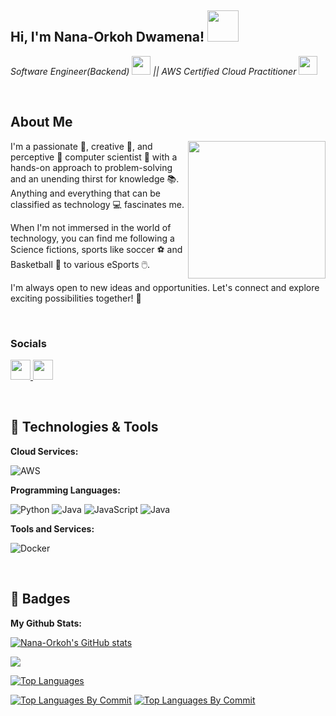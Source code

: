 <h2> Hi, I'm Nana-Orkoh Dwamena! <img src="https://media.giphy.com/media/mGcNjsfWAjY5AEZNw6/giphy.gif" width="50"></h2>
<p><em>Software Engineer(Backend) <img src="https://media.giphy.com/media/WUlplcMpOCEmTGBtBW/giphy.gif" width="30"> || AWS Certified Cloud Practitioner <img src="https://media.giphy.com/media/fYSnHlufseco8Fh93Z/giphy.gif" width="30">
</em></p>

<br/>

## About Me
<img align='right' src="https://media.giphy.com/media/wwg1suUiTbCY8H8vIA/giphy.gif?cid=790b7611hvd9ylvr3et8ito95g4cekqqn23xqzd3h6d5asq3&ep=v1_gifs_search&rid=giphy.gif&ct=g" width="220">
<p>I'm a passionate 🥇, creative 🎨, and perceptive 🔭 computer scientist 🔧 with a hands-on approach to problem-solving and an unending thirst for knowledge 📚. Anything and everything that can be classified as technology 💻 fascinates me.

When I'm not immersed in the world of technology, you can find me following a Science fictions, sports like soccer ⚽ and Basketball 🏀 to various eSports 🖱️.

I'm always open to new ideas and opportunities. Let's connect and explore exciting possibilities together! 🚀</p>

<br/>

### Socials

<p align="left"> <a href="https://github.com/Nana-Orkoh" target="_blank" rel="noreferrer"> <picture> <source media="(prefers-color-scheme: dark)" srcset="https://raw.githubusercontent.com/danielcranney/readme-generator/main/public/icons/socials/github-dark.svg" /> <source media="(prefers-color-scheme: light)" srcset="https://raw.githubusercontent.com/danielcranney/readme-generator/main/public/icons/socials/github.svg" /> <img src="https://raw.githubusercontent.com/danielcranney/readme-generator/main/public/icons/socials/github.svg" width="32" height="32" /> </picture> </a> <a href="https://www.linkedin.com/in/nana-orkoh-dwamena" target="_blank" rel="noreferrer"> <picture> <source media="(prefers-color-scheme: dark)" srcset="https://raw.githubusercontent.com/danielcranney/readme-generator/main/public/icons/socials/linkedin-dark.svg" /> <source media="(prefers-color-scheme: light)" srcset="https://raw.githubusercontent.com/danielcranney/readme-generator/main/public/icons/socials/linkedin.svg" /> <img src="https://raw.githubusercontent.com/danielcranney/readme-generator/main/public/icons/socials/linkedin.svg" width="32" height="32" /> </picture> </a></p>

<br/>

## 🔧 Technologies & Tools

**Cloud Services:**

![AWS](https://img.shields.io/badge/Cloud-AWS-informational?style=flat&logo=amazon-aws&logoColor=white&color=6aa6f8)

**Programming Languages:**

![Python](https://img.shields.io/badge/Code-Python-informational?style=flat&logo=python&logoColor=white&color=6aa6f8)
![Java](https://img.shields.io/badge/Code-Java-informational?style=flat&logo=java&logoColor=white&color=6aa6f8)
![JavaScript](https://img.shields.io/badge/Code-JavaScript-informational?style=flat&logo=javascript&logoColor=white&color=6aa6f8)
![Java](https://img.shields.io/badge/Code-Java-informational?style=flat&logo=Java&logoColor=white&color=6aa6f8)

**Tools and Services:**

![Docker](https://img.shields.io/badge/Tools-Docker-informational?style=flat&logo=docker&logoColor=white&color=6aa6f8)

<br/>

## 🥇 Badges

**My Github Stats:**

<a href="http://www.github.com/Nana-Orkoh"><img src="https://github-readme-stats.vercel.app/api?username=Nana-Orkoh&show_icons=true&hide=&count_private=true&title_color=0891b2&text_color=ffffff&icon_color=0891b2&bg_color=1c1917&hide_border=true&show_icons=true" alt="Nana-Orkoh's GitHub stats" /></a>

<a href="http://www.github.com/Nana-Orkoh"><img src="https://github-readme-streak-stats.herokuapp.com/?user=Nana-Orkoh&stroke=ffffff&background=1c1917&ring=0891b2&fire=0891b2&currStreakNum=ffffff&currStreakLabel=0891b2&sideNums=ffffff&sideLabels=ffffff&dates=ffffff&hide_border=true" /></a>

<a href="https://github.com/Nana-Orkoh" align="left"><img src="https://github-readme-stats.vercel.app/api/top-langs/?username=Nana-Orkoh&langs_count=10&title_color=0891b2&text_color=ffffff&icon_color=0891b2&bg_color=1c1917&hide_border=true&locale=en&custom_title=Top%20%Languages" alt="Top Languages" /></a>

<a href="https://github.com/Nana-Orkoh" align="left"><img src="http://github-profile-summary-cards.vercel.app/api/cards/most-commit-language?username=Nana-Orkoh&theme=transparent" alt="Top Languages By Commit" /></a>
<a href="https://github.com/Nana-Orkoh" align="left" ><img src="http://github-profile-summary-cards.vercel.app/api/cards/repos-per-language?username=Nana-Orkoh&theme=transparent" alt="Top Languages By Commit" /></a>
